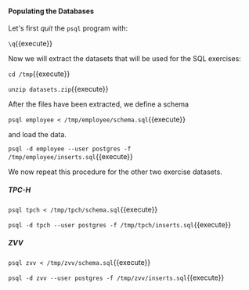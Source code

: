 #### Populating the Databases
Let's first *quit* the `psql` program with:

``\q``{{execute}}

Now we will extract the datasets that will be used for the SQL exercises:

``cd /tmp``{{execute}}

``unzip datasets.zip``{{execute}}

After the files have been extracted, we define a schema

``psql employee < /tmp/employee/schema.sql``{{execute}}

and load the data.

``psql -d employee --user postgres -f /tmp/employee/inserts.sql``{{execute}}

We now repeat this procedure for the other two exercise datasets.

##### TPC-H
``psql tpch < /tmp/tpch/schema.sql``{{execute}}

``psql -d tpch --user postgres -f /tmp/tpch/inserts.sql``{{execute}}

##### ZVV
``psql zvv < /tmp/zvv/schema.sql``{{execute}}

``psql -d zvv --user postgres -f /tmp/zvv/inserts.sql``{{execute}}